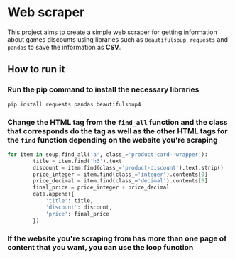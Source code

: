 # Web scraper

This project aims to create a simple web scraper for getting information about games discounts using libraries such as `Beautifulsoup`, `requests` and `pandas` to save the information as **CSV**.

## How to run it

### Run the pip command to install the necessary libraries

```
pip install requests pandas beautifulsoup4
```

### Change the HTML tag from the `find_all` function and the class that corresponds do the tag as well as the other HTML tags for the `find` function depending on the website you're scraping

```Python
for item in soup.find_all('a', class_='product-card--wrapper'):
        title = item.find('h3').text
        discount = item.find(class_='product-discount').text.strip()
        price_integer = item.find(class_='integer').contents[0]
        price_decimal = item.find(class_='decimal').contents[0]
        final_price = price_integer + price_decimal
        data.append({
            'title': title,
            'discount': discount,
            'price': final_price
        })
```

### If the website you're scraping from has more than one page of content that you want, you can use the loop function

